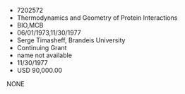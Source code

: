 * 7202572
* Thermodynamics and Geometry of Protein Interactions
* BIO,MCB
* 06/01/1973,11/30/1977
* Serge Timasheff, Brandeis University
* Continuing Grant
*   name not available
* 11/30/1977
* USD 90,000.00

NONE